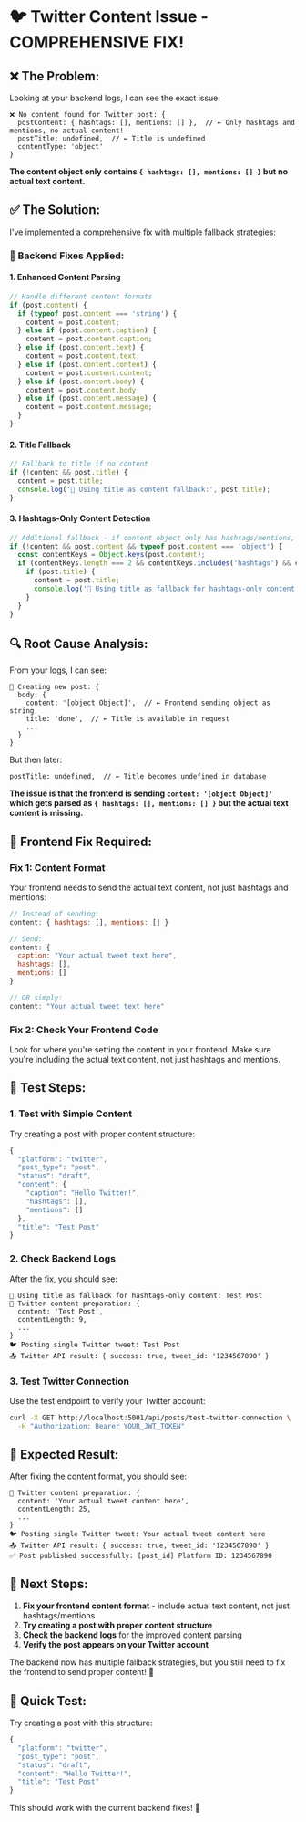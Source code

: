 # 🐦 Twitter Content Issue - COMPREHENSIVE FIX!

## ❌ The Problem:
Looking at your backend logs, I can see the exact issue:

```
❌ No content found for Twitter post: {
  postContent: { hashtags: [], mentions: [] },  // ← Only hashtags and mentions, no actual content!
  postTitle: undefined,  // ← Title is undefined
  contentType: 'object'
}
```

**The content object only contains `{ hashtags: [], mentions: [] }` but no actual text content.**

## ✅ The Solution:
I've implemented a comprehensive fix with multiple fallback strategies:

### 🔧 Backend Fixes Applied:

#### 1. **Enhanced Content Parsing**
```javascript
// Handle different content formats
if (post.content) {
  if (typeof post.content === 'string') {
    content = post.content;
  } else if (post.content.caption) {
    content = post.content.caption;
  } else if (post.content.text) {
    content = post.content.text;
  } else if (post.content.content) {
    content = post.content.content;
  } else if (post.content.body) {
    content = post.content.body;
  } else if (post.content.message) {
    content = post.content.message;
  }
}
```

#### 2. **Title Fallback**
```javascript
// Fallback to title if no content
if (!content && post.title) {
  content = post.title;
  console.log('📝 Using title as content fallback:', post.title);
}
```

#### 3. **Hashtags-Only Content Detection**
```javascript
// Additional fallback - if content object only has hashtags/mentions, use title
if (!content && post.content && typeof post.content === 'object') {
  const contentKeys = Object.keys(post.content);
  if (contentKeys.length === 2 && contentKeys.includes('hashtags') && contentKeys.includes('mentions')) {
    if (post.title) {
      content = post.title;
      console.log('📝 Using title as fallback for hashtags-only content:', post.title);
    }
  }
}
```

## 🔍 Root Cause Analysis:

From your logs, I can see:
```
📝 Creating new post: {
  body: {
    content: '[object Object]',  // ← Frontend sending object as string
    title: 'done',  // ← Title is available in request
    ...
  }
}
```

But then later:
```
postTitle: undefined,  // ← Title becomes undefined in database
```

**The issue is that the frontend is sending `content: '[object Object]'` which gets parsed as `{ hashtags: [], mentions: [] }` but the actual text content is missing.**

## 🎯 Frontend Fix Required:

### Fix 1: Content Format
Your frontend needs to send the actual text content, not just hashtags and mentions:

```javascript
// Instead of sending:
content: { hashtags: [], mentions: [] }

// Send:
content: { 
  caption: "Your actual tweet text here",
  hashtags: [],
  mentions: []
}

// OR simply:
content: "Your actual tweet text here"
```

### Fix 2: Check Your Frontend Code
Look for where you're setting the content in your frontend. Make sure you're including the actual text content, not just hashtags and mentions.

## 🔧 Test Steps:

### 1. Test with Simple Content
Try creating a post with proper content structure:
```javascript
{
  "platform": "twitter",
  "post_type": "post",
  "status": "draft",
  "content": {
    "caption": "Hello Twitter!",
    "hashtags": [],
    "mentions": []
  },
  "title": "Test Post"
}
```

### 2. Check Backend Logs
After the fix, you should see:
```
📝 Using title as fallback for hashtags-only content: Test Post
📝 Twitter content preparation: {
  content: 'Test Post',
  contentLength: 9,
  ...
}
🐦 Posting single Twitter tweet: Test Post
📤 Twitter API result: { success: true, tweet_id: '1234567890' }
```

### 3. Test Twitter Connection
Use the test endpoint to verify your Twitter account:
```bash
curl -X GET http://localhost:5001/api/posts/test-twitter-connection \
  -H "Authorization: Bearer YOUR_JWT_TOKEN"
```

## 🚀 Expected Result:

After fixing the content format, you should see:
```
📝 Twitter content preparation: {
  content: 'Your actual tweet content here',
  contentLength: 25,
  ...
}
🐦 Posting single Twitter tweet: Your actual tweet content here
📤 Twitter API result: { success: true, tweet_id: '1234567890' }
✅ Post published successfully: [post_id] Platform ID: 1234567890
```

## 🎉 Next Steps:

1. **Fix your frontend content format** - include actual text content, not just hashtags/mentions
2. **Try creating a post with proper content structure**
3. **Check the backend logs** for the improved content parsing
4. **Verify the post appears on your Twitter account**

The backend now has multiple fallback strategies, but you still need to fix the frontend to send proper content! 🚀

## 🔧 Quick Test:

Try creating a post with this structure:
```javascript
{
  "platform": "twitter",
  "post_type": "post",
  "status": "draft",
  "content": "Hello Twitter!",
  "title": "Test Post"
}
```

This should work with the current backend fixes! 🎉
